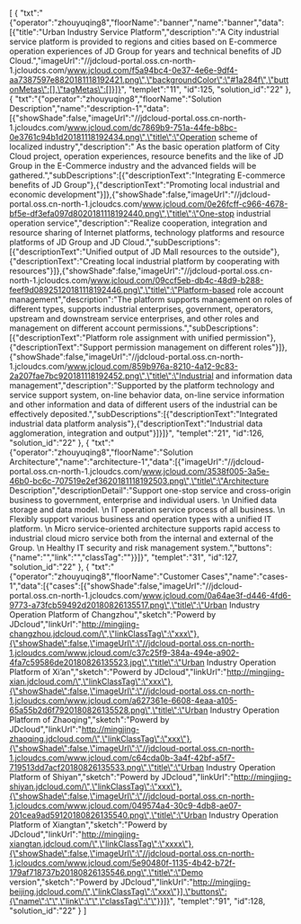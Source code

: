 [
	{
		"txt":"{\"operator\":\"zhouyuqing8\",\"floorName\":\"banner\",\"name\":\"banner\",\"data\":[{\"title\":\"Urban Industry Service Platform\",\"description\":\"A City industrial service platform is provided to regions and cities based on E-commerce operation experiences of JD Group for years and technical benefits of JD Cloud.\",\"imageUrl\":\"//jdcloud-portal.oss.cn-north-1.jcloudcs.com/www.jcloud.com/f5a94bc4-0e37-4e6e-9df4-aa7387597e8820181118192421.png\",\"backgroundColor\":\"#1a284f\",\"buttonMetas\":[],\"tagMetas\":[]}]}",
		"templet":"11",
		"id":125,
		"solution_id":"22"
	},
	{
		"txt":"{\"operator\":\"zhouyuqing8\",\"floorName\":\"Solution Description\",\"name\":\"description-1\",\"data\":[{\"showShade\":false,\"imageUrl\":\"//jdcloud-portal.oss.cn-north-1.jcloudcs.com/www.jcloud.com/dc7869b9-751a-44fe-b8bc-0e3761c94b1d20181118192434.png\",\"title\":\"Operation scheme of localized industry\",\"description\":\" As the basic operation platform of City Cloud project, operation experiences, resource benefits and the like of JD Group in the E-Commerce industry and the advanced fields will be gathered.\",\"subDescriptions\":[{\"descriptionText\":\"Integrating E-commerce benefits of JD Group\"},{\"descriptionText\":\"Promoting local industrial and economic development\"}]},{\"showShade\":false,\"imageUrl\":\"//jdcloud-portal.oss.cn-north-1.jcloudcs.com/www.jcloud.com/0e26fcff-c966-4678-bf5e-df3efa097d8020181118192440.png\",\"title\":\"One-stop industrial operation service\",\"description\":\"Realize cooperation, integration and resource sharing of Internet platforms, technology platforms and resource platforms of JD Group and JD Cloud.\",\"subDescriptions\":[{\"descriptionText\":\"Unified output of JD Mall resources to the outside\"},{\"descriptionText\":\"Creating local industrial platform by cooperating with resources\"}]},{\"showShade\":false,\"imageUrl\":\"//jdcloud-portal.oss.cn-north-1.jcloudcs.com/www.jcloud.com/09ccf5eb-db4c-48d9-b288-feef9d08925120181118192446.png\",\"title\":\"Platform-based role account management\",\"description\":\"The platform supports management on roles of different types, supports industrial enterprises, government, operators, upstream and downstream service enterprises, and other roles and management on different account permissions.\",\"subDescriptions\":[{\"descriptionText\":\"Platform role assignment with unified permission\"},{\"descriptionText\":\"Support permission management on different roles\"}]},{\"showShade\":false,\"imageUrl\":\"//jdcloud-portal.oss.cn-north-1.jcloudcs.com/www.jcloud.com/859b976a-8210-4a12-9c83-2a207fae7bc920181118192452.png\",\"title\":\"Industrial and information data management\",\"description\":\"Supported by the platform technology and service support system, on-line behavior data, on-line service information and other information and data of different users of the industrial can be effectively deposited.\",\"subDescriptions\":[{\"descriptionText\":\"Integrated industrial data platform analysis\"},{\"descriptionText\":\"Industrial data agglomeration, integration and output\"}]}]}",
		"templet":"21",
		"id":126,
		"solution_id":"22"
	},
	{
		"txt":"{\"operator\":\"zhouyuqing8\",\"floorName\":\"Solution Architecture\",\"name\":\"architecture-1\",\"data\":[{\"imageUrl\":\"//jdcloud-portal.oss.cn-north-1.jcloudcs.com/www.jcloud.com/3538f005-3a5e-46b0-bc6c-707519e2ef3620181118192503.png\",\"title\":\"Architecture Description\",\"descriptionDetail\":\"Support one-stop service and cross-origin business to government, enterprise and individual users. \\n Unified data storage and data model. \\n IT operation service process of all business. \\n Flexibly support various business and operation types with a unified IT platform. \\n Micro service-oriented architecture supports rapid access to industrial cloud micro service both from the internal and external of the Group. \\n Healthy IT security and risk management system.\",\"buttons\":{\"name\":\"\",\"link\":\"\",\"classTag\":\"\"}}]}",
		"templet":"31",
		"id":127,
		"solution_id":"22"
	},
	{
		"txt":"{\"operator\":\"zhouyuqing8\",\"floorName\":\"Customer Cases\",\"name\":\"cases-1\",\"data\":[{\"cases\":[{\"showShade\":false,\"imageUrl\":\"//jdcloud-portal.oss.cn-north-1.jcloudcs.com/www.jcloud.com/0a64ae3f-d446-4fd6-9773-a73fcb59492d20180826135517.png\",\"title\":\"Urban Industry Operation Platform of Changzhou\",\"sketch\":\"Powerd by JDcloud\",\"linkUrl\":\"http://mingjing-changzhou.jdcloud.com/\",\"linkClassTag\":\"xxx\"},{\"showShade\":false,\"imageUrl\":\"//jdcloud-portal.oss.cn-north-1.jcloudcs.com/www.jcloud.com/c37c25f9-384a-494e-a902-4fa7c59586de20180826135523.jpg\",\"title\":\"Urban Industry Operation Platform of Xi’an\",\"sketch\":\"Powerd by JDcloud\",\"linkUrl\":\"http://mingjing-xian.jdcloud.com/\",\"linkClassTag\":\"xxx\"},{\"showShade\":false,\"imageUrl\":\"//jdcloud-portal.oss.cn-north-1.jcloudcs.com/www.jcloud.com/a627361e-6608-4eaa-a105-65a55b2d6f7920180826135528.png\",\"title\":\"Urban Industry Operation Platform of Zhaoqing\",\"sketch\":\"Powerd by JDcloud\",\"linkUrl\":\"http://mingjing-zhaoqing.jdcloud.com/\",\"linkClassTag\":\"xxx\"},{\"showShade\":false,\"imageUrl\":\"//jdcloud-portal.oss.cn-north-1.jcloudcs.com/www.jcloud.com/c64cda0b-3a4f-42bf-a5f7-719513dd7acf20180826135533.png\",\"title\":\"Urban Industry Operation Platform of Shiyan\",\"sketch\":\"Powerd by JDcloud\",\"linkUrl\":\"http://mingjing-shiyan.jdcloud.com/\",\"linkClassTag\":\"xxx\"},{\"showShade\":false,\"imageUrl\":\"//jdcloud-portal.oss.cn-north-1.jcloudcs.com/www.jcloud.com/049574a4-30c9-4db8-ae07-201cea9ad59120180826135540.png\",\"title\":\"Urban Industry Operation Platform of Xiangtan\",\"sketch\":\"Powerd by JDcloud\",\"linkUrl\":\"http://mingjing-xiangtan.jdcloud.com/\",\"linkClassTag\":\"xxxx\"},{\"showShade\":false,\"imageUrl\":\"//jdcloud-portal.oss.cn-north-1.jcloudcs.com/www.jcloud.com/5e90480f-1135-4b42-b72f-179af718737b20180826135546.png\",\"title\":\"Demo version\",\"sketch\":\"Powerd by JDcloud\",\"linkUrl\":\"http://mingjing-beijing.jdcloud.com/\",\"linkClassTag\":\"xxx\"}],\"buttons\":{\"name\":\"\",\"link\":\"\",\"classTag\":\"\"}}]}",
		"templet":"91",
		"id":128,
		"solution_id":"22"
	}
]
